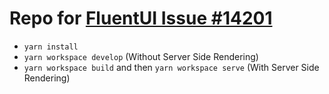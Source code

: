 # Repo for [FluentUI Issue #14201](https://github.com/microsoft/fluentui/issues/14201)

 * `yarn install`
 * `yarn workspace develop` (Without Server Side Rendering)
 * `yarn workspace build` and then `yarn workspace serve` (With Server Side Rendering)